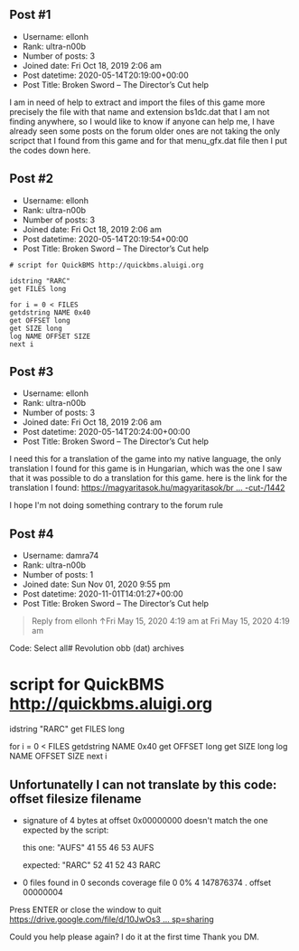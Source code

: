 ## Post #1
- Username: ellonh
- Rank: ultra-n00b
- Number of posts: 3
- Joined date: Fri Oct 18, 2019 2:06 am
- Post datetime: 2020-05-14T20:19:00+00:00
- Post Title: Broken Sword – The Director’s Cut help

I am in need of help to extract and import the files of this game more precisely the file with that name and extension bs1dc.dat that I am not finding anywhere, so I would like to know if anyone can help me, I have already seen some posts on the forum older ones are not taking the only scripct that I found from this game and for that menu_gfx.dat file then I put the codes down here.
## Post #2
- Username: ellonh
- Rank: ultra-n00b
- Number of posts: 3
- Joined date: Fri Oct 18, 2019 2:06 am
- Post datetime: 2020-05-14T20:19:54+00:00
- Post Title: Broken Sword – The Director’s Cut help

```
# script for QuickBMS http://quickbms.aluigi.org

idstring "RARC"
get FILES long

for i = 0 < FILES
getdstring NAME 0x40
get OFFSET long
get SIZE long
log NAME OFFSET SIZE
next i
```
## Post #3
- Username: ellonh
- Rank: ultra-n00b
- Number of posts: 3
- Joined date: Fri Oct 18, 2019 2:06 am
- Post datetime: 2020-05-14T20:24:00+00:00
- Post Title: Broken Sword – The Director’s Cut help

I need this for a translation of the game into my native language, the only translation I found for this game is in Hungarian, which was the one I saw that it was possible to do a translation for this game. here is the link for the translation I found: [https://magyaritasok.hu/magyaritasok/br ... -cut-/1442](https://magyaritasok.hu/magyaritasok/broken-sword-the-shadows-of-the-templar/broken-sword-shadow-of-the-templars-directors-cut-/1442)

I hope I'm not doing something contrary to the forum rule
## Post #4
- Username: damra74
- Rank: ultra-n00b
- Number of posts: 1
- Joined date: Sun Nov 01, 2020 9:55 pm
- Post datetime: 2020-11-01T14:01:27+00:00
- Post Title: Broken Sword – The Director’s Cut help

> Reply from ellonh ↑Fri May 15, 2020 4:19 am at Fri May 15, 2020 4:19 am
>
> 
Code: Select all# Revolution obb (dat) archives
# script for QuickBMS http://quickbms.aluigi.org

idstring "RARC"
get FILES long

for i = 0 < FILES
getdstring NAME 0x40
get OFFSET long
get SIZE long
log NAME OFFSET SIZE
next i

Unfortunatelly I can not translate by this code:
  offset   filesize   filename
--------------------------------------

- signature of 4 bytes at offset 0x00000000 doesn't match the one
  expected by the script:

  this one: "AUFS"
  41 55 46 53                                       AUFS

  expected: "RARC"
  52 41 52 43                                       RARC

- 0 files found in 0 seconds
  coverage file 0     0%   4          147876374  . offset 00000004

Press ENTER or close the window to quit
[https://drive.google.com/file/d/10JwOs3 ... sp=sharing](https://drive.google.com/file/d/10JwOs3lNXRBRHaA3DNpPIkKBOUizaHLA/view?usp=sharing)

Could you help please again?
I do it at the first time 
Thank you
DM.
